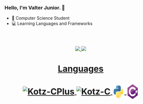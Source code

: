 ### Hello, I'm Valter Junior. 👋
 - 📖 Computer Science Student
- 💻  Learning Languages and Frameworks
<br>

##

<div align="center">
  <a href="https://github.com/KoTzJr">
  <img height="180em" src="https://github-readme-stats.vercel.app/api?username=KoTzJr&show_icons=true&theme=merko&include_all_commits=true&count_private=true"/>
  <img height="180em" src="https://github-readme-stats.vercel.app/api/top-langs/?username=KoTzJr&layout=compact&langs_count=7&theme=merko"/>
</div>


##
##

<h1 align = "center"> Languages<h/1>
<div style="display: inline_block"><br>
  <div align = "center">
  <img img align="center" alt="Kotz-CPlus" height="50" width="40" src="https://cdn.jsdelivr.net/gh/devicons/devicon/icons/cplusplus/cplusplus-original.svg" />  
  <img img align="center" alt="Kotz-C" height="50" width="40" src="https://cdn.jsdelivr.net/gh/devicons/devicon/icons/c/c-original.svg" />
  <img align="center" alt="Kotz-Python" height="50" width="40" src="https://raw.githubusercontent.com/devicons/devicon/master/icons/python/python-original.svg">
  <img align="center" alt="Kotz-Csharp" height="50" width="40" src="https://raw.githubusercontent.com/devicons/devicon/master/icons/csharp/csharp-original.svg">
</div>

##
